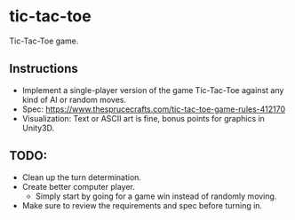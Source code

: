 # tic-tac-toe
Tic-Tac-Toe game.

## Instructions
- Implement a single-player version of the game Tic-Tac-Toe against any kind of AI or
random moves.
- Spec: https://www.thesprucecrafts.com/tic-tac-toe-game-rules-412170
- Visualization: Text or ASCII art is fine, bonus points for graphics in Unity3D.

## TODO:
- Clean up the turn determination.
- Create better computer player.
	- Simply start by going for a game win instead of randomly moving.
- Make sure to review the requirements and spec before turning in.

